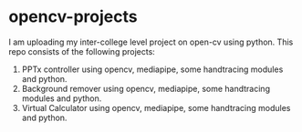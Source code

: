 # opencv-projects
I am uploading my inter-college level project on open-cv using python.
This repo consists of the following projects:
1. PPTx controller using opencv, mediapipe, some handtracing modules and python.
2. Background remover using opencv, mediapipe, some handtracing modules and python.
3. Virtual Calculator using opencv, mediapipe, some handtracing modules and python.
